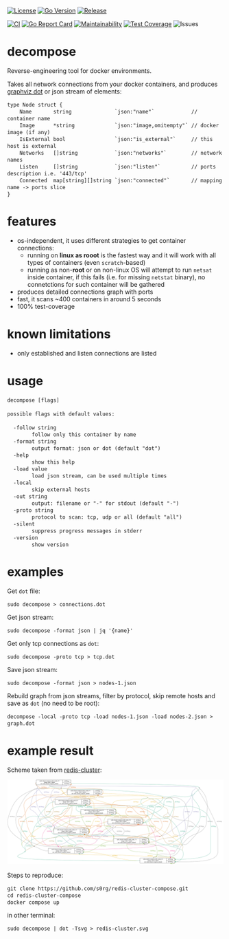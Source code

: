 [![License](https://img.shields.io/badge/license-MIT%20License-blue.svg)](https://github.com/s0rg/decompose/blob/master/LICENSE)
[![Go Version](https://img.shields.io/github/go-mod/go-version/s0rg/decompose)](go.mod)
[![Release](https://img.shields.io/github/v/release/s0rg/decompose)](https://github.com/s0rg/decompose/releases/latest)

[![CI](https://github.com/s0rg/decompose/workflows/ci/badge.svg)](https://github.com/s0rg/decompose/actions?query=workflow%3Aci)
[![Go Report Card](https://goreportcard.com/badge/github.com/s0rg/decompose)](https://goreportcard.com/report/github.com/s0rg/decompose)
[![Maintainability](https://api.codeclimate.com/v1/badges/1bc7c04689cf612a0f39/maintainability)](https://codeclimate.com/github/s0rg/decompose/maintainability)
[![Test Coverage](https://api.codeclimate.com/v1/badges/1bc7c04689cf612a0f39/test_coverage)](https://codeclimate.com/github/s0rg/decompose/test_coverage)
![Issues](https://img.shields.io/github/issues/s0rg/decompose)

# decompose

Reverse-engineering tool for docker environments.


Takes all network connections from your docker containers, and produces [graphviz
dot](https://www.graphviz.org/doc/info/lang.html) or json stream of elements:

```
type Node struct {
    Name       string              `json:"name"`            // container name
    Image      *string             `json:"image,omitempty"` // docker image (if any)
    IsExternal bool                `json:"is_external"`     // this host is external
    Networks   []string            `json:"networks"`        // network names
    Listen     []string            `json:"listen"`          // ports description i.e. '443/tcp'
    Connected  map[string][]string `json:"connected"`       // mapping name -> ports slice
}
```


# features

- os-independent, it uses different strategies to get container connections:
    * running on **linux as rooot** is the fastest way and it will work with all types of containers (even
            `scratch`-based)
    * running as non-**root** or on non-linux OS will attempt to run `netsat` inside container, if this fails
    (i.e. for missing `netstat` binary), no connetctions for such container will be gathered
- produces detailed connections graph with ports
- fast, it scans ~400 containers in around 5 seconds
- 100% test-coverage


# known limitations

- only established and listen connections are listed


# usage

```
decompose [flags]

possible flags with default values:

  -follow string
        follow only this container by name
  -format string
        output format: json or dot (default "dot")
  -help
        show this help
  -load value
        load json stream, can be used multiple times
  -local
        skip external hosts
  -out string
        output: filename or "-" for stdout (default "-")
  -proto string
        protocol to scan: tcp, udp or all (default "all")
  -silent
        suppress progress messages in stderr
  -version
        show version
```


# examples

Get `dot` file:
```
sudo decompose > connections.dot
```

Get json stream:
```
sudo decompose -format json | jq '{name}'
```

Get only tcp connections as `dot`:
```
sudo decompose -proto tcp > tcp.dot
```

Save json stream:
```
sudo decompose -format json > nodes-1.json
```

Rebuild graph from json streams, filter by protocol, skip remote hosts and save as `dot` (no need to be root):
```
decompose -local -proto tcp -load nodes-1.json -load nodes-2.json > graph.dot
```


# example result

Scheme taken from [redis-cluster](https://github.com/s0rg/redis-cluster-compose):


![svg](https://github.com/s0rg/redis-cluster-compose/blob/main/redis-cluster.svg)


Steps to reproduce:

```shell
git clone https://github.com/s0rg/redis-cluster-compose.git
cd redis-cluster-compose
docker compose up
```

in other terminal:

```shell
sudo decompose | dot -Tsvg > redis-cluster.svg
```
